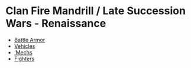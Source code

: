 # Clan Fire Mandrill / Late Succession Wars - Renaissance 

- [Battle Armor](renaissance/battlearmor.md) 
- [Vehicles](renaissance/vehicles.md) 
- [’Mechs](renaissance/mechs.md) 
- [Fighters](renaissance/fighters.md) 

